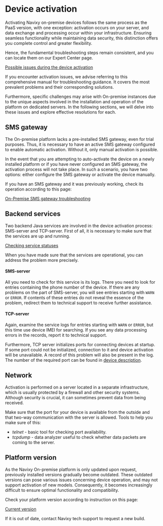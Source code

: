 # Device activation

Activating Navixy on-premise devices follows the same process as the PaaS version, with one exception: activation occurs on your server, and data exchange and processing occur within your infrastructure. Ensuring seamless functionality while maintaining data security, this distinction offers you complete control and greater flexibility.

Hence, the fundamental troubleshooting steps remain consistent, and you can locate them on our Expert Center page.

[Possible issues during the device activation](https://app.gitbook.com/s/IgDb43gtyXcm1Av4h1np/faq-and-troubleshooting/gps-devices/add-and-manage-devices/troubleshoot-device-activation)

If you encounter activation issues, we advise referring to this comprehensive manual for troubleshooting guidance. It covers the most prevalent problems and their corresponding solutions.

Furthermore, specific challenges may arise with On-premise instances due to the unique aspects involved in the installation and operation of the platform on dedicated servers. In the following sections, we will delve into these issues and explore effective resolutions for each.

## SMS gateway

The On-premise platform lacks a pre-installed SMS gateway, even for trial purposes. Thus, it is necessary to have an active SMS gateway configured to enable automatic activation. Without it, only manual activation is possible.

In the event that you are attempting to auto-activate the device on a newly installed platform or if you have never configured an SMS gateway, the activation process will not take place. In such a scenario, you have two options: either configure the SMS gateway or activate the device manually.

If you have an SMS gateway and it was previously working, check its operation according to this page:

[On-Premise SMS gateway troubleshooting](on-premise-sms-gateway-troubleshooting.md)

## Backend services

Two backend Java services are involved in the device activation process: SMS-server and TCP-server. First of all, it is necessary to make sure that the services are up and running.

[Checking service statuses](checking-service-statuses.md)

When you have made sure that the services are operational, you can address the problem more precisely.

#### SMS-server

All you need to check for this service is its logs. There you need to look for entries containing the phone number of the device. If there are any problems on the part of SMS-server, you will see entries starting with `WARN` or `ERROR`. If contents of these entries do not reveal the essence of the problem, redirect them to technical support to receive further assistance.

#### TCP-server

Again, examine the service logs for entries starting with `WARN` or `ERROR`, but this time use device IMEI for searching. If you see any data processing errors in the records, report it to technical support.

Furthermore, TCP server initializes ports for connecting devices at startup. If some port could not be initialized, connection to it and device activation will be unavailable. A record of this problem will also be present in the log. The number of the required port can be found in [device description](https://www.navixy.com/devices/).

## Network

Activation is performed on a server located in a separate infrastructure, which is usually protected by a firewall and other security systems. Although security is crucial, it can sometimes prevent data from being received.

Make sure that the port for your device is available from the outside and that two-way communication with the server is allowed. Tools to help you make sure of this:

* _telnet_ - basic tool for checking port availability.
* _tcpdump_ - data analyzer useful to check whether data packets are coming to the server.

## Platform version

As the Navixy On-premise platform is only updated upon request, previously installed versions gradually become outdated. These outdated versions can pose various issues concerning device operation, and may not support activation of new models. Consequently, it becomes increasingly difficult to ensure optimal functionality and compatibility.

Check your platform version according to instruction on this page:

[Current version](../../../qa/software-updates/current-version.md)

If it is out of date, contact Navixy tech support to request a new build.
